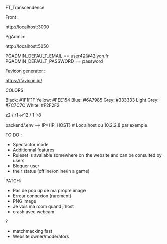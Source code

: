 FT_Transcendence

Front :

http://localhost:3000

PgAdmin:

http://localhost:5050

PGADMIN_DEFAULT_EMAIL == user42@42lyon.fr
PGADMIN_DEFAULT_PASSWORD == password

Favicon generator :

https://favicon.io/

COLORS:

Black:      #1F1F1F
Yellow:     #FEE154
Blue:       #6A7985
Grey:       #333333
Light Grey: #7C7C7C
White:      #F2F2F2

z2 / r1->r12 / 1->8



backend/.env  ==> IP={IP_HOST}  # Localhost ou 10.2.2.8 par exemple

TO DO :
- Spectactor mode
- Additionnal features
- Ruleset is available somewhere on the website and can be consulted by users
- Bloquer user
- their status (offline/online/in a game)

PATCH:
- Pas de pop up de ma propre image
- Erreur connexion (rarement)
- PNG image
- Je vois ma room quand j'host
- crash avec webcam

?
- matchmacking fast
- Website owner/moderators